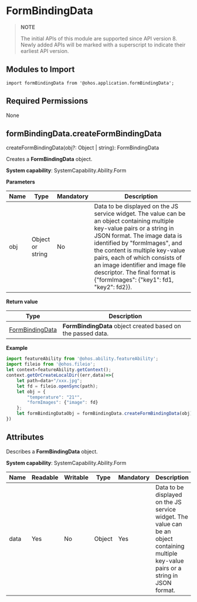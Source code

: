 # FormBindingData

> **NOTE**
> 
> The initial APIs of this module are supported since API version 8. Newly added APIs will be marked with a superscript to indicate their earliest API version.

## Modules to Import

```
import formBindingData from '@ohos.application.formBindingData';
```

## Required Permissions

None

## formBindingData.createFormBindingData

createFormBindingData(obj?: Object | string): FormBindingData

Creates a **FormBindingData** object.

**System capability**: SystemCapability.Ability.Form

**Parameters**

| Name| Type          | Mandatory| Description                                                        |
| ------ | -------------- | ---- | ------------------------------------------------------------ |
| obj    | Object or string| No  | Data to be displayed on the JS service widget. The value can be an object containing multiple key-value pairs or a string in JSON format. The image data is identified by "formImages", and the content is multiple key-value pairs, each of which consists of an image identifier and image file descriptor. The final format is {"formImages": {"key1": fd1, "key2": fd2}}.|


**Return value**

| Type                               | Description                                   |
| ----------------------------------- | --------------------------------------- |
| [FormBindingData](#formbindingdata) | **FormBindingData** object created based on the passed data.|


**Example**

  ```js
  import featureAbility from '@ohos.ability.featureAbility';
  import fileio from '@ohos.fileio';
  let context=featureAbility.getContext();
  context.getOrCreateLocalDir((err,data)=>{
      let path=data+"/xxx.jpg";
      let fd = fileio.openSync(path);
      let obj = {
          "temperature": "21°",
          "formImages": {"image": fd}
      };
      let formBindingDataObj = formBindingData.createFormBindingData(obj);
  })

  
  ```

## Attributes

Describes a **FormBindingData** object.

**System capability**: SystemCapability.Ability.Form

| Name| Readable| Writable| Type| Mandatory| Description|
| -------- | -------- | -------- | -------- | -------- | -------- |
| data | Yes| No| Object | Yes| Data to be displayed on the JS service widget. The value can be an object containing multiple key-value pairs or a string in JSON format.|
